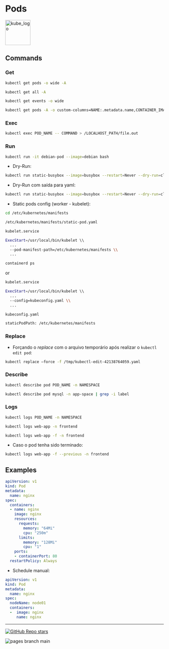 
# Pods

<p align="left"><img src="https://www.vectorlogo.zone/logos/kubernetes/kubernetes-icon.svg" width="80" alt="kube_logo"></p>

## Commands

### Get

```sh
kubectl get pods -o wide -A
```
```sh
kubectl get all -A
```
```sh
kubectl get events -o wide
```
```sh
kubectl get pods -A -o custom-columns=NAME:.metadata.name,CONTAINER_IMAGE:.spec.containers[].image,NAMESPACE:.metadata.namespace,STATUS:.status.phase,NODE:.spec.nodeName --sort-by=.metadata.name
```

### Exec

```sh
kubectl exec POD_NAME -- COMMAND > /LOCALHOST_PATH/file.out
```

### Run

```sh
kubectl run -it debian-pod --image=debian bash
```

- Dry-Run:

```sh
kubectl run static-busybox --image=busybox --restart=Never --dry-run=client -o yaml --command -- sleep 1000
```

- Dry-Run com saída para yaml:

```sh
kubectl run static-busybox --image=busybox --restart=Never --dry-run=client -o yaml > manifest.yaml
```

- Static pods config (worker - kubelet):

```sh
cd /etc/kubernetes/manifests
```
```sh
/etc/kubernetes/manifests/static-pod.yaml
```
```sh
kubelet.service

ExecStart=/usr/local/bin/kubelet \\
  ...
  --pod-manifest-path=/etc/kubernetes/manifests \\
  ...
```
```sh
containerd ps
```

or

```sh
kubelet.service

ExecStart=/usr/local/bin/kubelet \\
  ...
  --config=kubeconfig.yaml \\
  ...
```
```sh
kubeconfig.yaml

staticPodPath: /etc/kubernetes/manifests
```

### Replace

- Forçando o _replace_ com o arquivo temporário após realizar o ```kubectl edit pod```:

```sh
kubectl replace —force -f /tmp/kubectl-edit-42138764059.yaml
```

### Describe

```sh
kubectl describe pod POD_NAME -n NAMESPACE
```
```sh
kubectl describe pod mysql -n app-space | grep -i label
```

### Logs

```sh
kubectl logs POD_NAME -n NAMESPACE
```
```sh
kubectl logs web-app -n frontend
```
```sh
kubectl logs web-app -f -n frontend
```

- Caso o pod tenha sido terminado:

```sh
kubectl logs web-app -f --previous -n frontend
```

## Examples

```yaml
apiVersion: v1
kind: Pod
metadata:
  name: nginx
spec:
  containers:
  - name: nginx
    image: nginx
    resources:
      requests:
        memory: "64Mi"
        cpu: "250m"
      limits:
        memory: "128Mi"
        cpu: "1"
    ports:
    - containerPort: 80
  restartPolicy: Always
```

- Schedule manual:

```yaml
apiVersion: v1
kind: Pod
metadata:
  name: nginx
spec:
  nodeName: node01
  containers:
  -  image: nginx
     name: nginx
```

---

<p align="left"><a href="https://github.com/paulofponciano/k8s-daily-commands-and-troubleshoot"><img alt="GitHub Repo stars" src="https://img.shields.io/github/stars/paulofponciano/k8s-daily-commands-and-troubleshoot?label=k8s-daily-commands-and-troubleshoot&style=social"></a></p>

![pages branch main](https://github.com/paulofponciano/k8s-daily-commands-and-troubleshoot/actions/workflows/ci-gh-pages.yaml/badge.svg?branch=main)